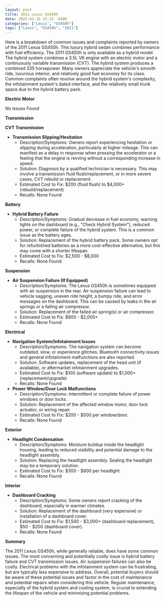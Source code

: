 ```yaml
---
layout: post
title: 2011 Lexus GS450h
date: 2025-03-16 15:14 -0400
categories: ["Lexus", "GS450h"]
tags: ["Lexus", "GS450h", "2011"]
---
```

Here is a breakdown of common issues and complaints reported by owners of the 2011 Lexus GS450h. This luxury hybrid sedan combines performance with fuel efficiency. The 2011 GS450h is only available as a hybrid model. The hybrid system combines a 3.5L V6 engine with an electric motor and a continuously variable transmission (CVT). The hybrid system produces a combined 335 horsepower. Many owners appreciate the vehicle's smooth ride, luxurious interior, and relatively good fuel economy for its class. Common complaints often revolve around the hybrid system's complexity, the infotainment system's dated interface, and the relatively small trunk space due to the hybrid battery pack.

**Electric Motor**

*No Issues Found*

**Transmission**

**CVT Transmission**

* **Transmission Slipping/Hesitation**
    * Description/Symptoms: Owners report experiencing hesitation or slipping during acceleration, particularly at higher mileage. This can manifest as a delay in response when pressing the accelerator or a feeling that the engine is revving without a corresponding increase in speed.
    * Solution: Diagnosis by a qualified technician is necessary. This may involve a transmission fluid flush/replacement, or in more severe cases, CVT rebuild or replacement.
    * Estimated Cost to Fix: $200 (fluid flush) to $4,000+ (rebuild/replacement)
    * Recalls: None Found

**Battery**

* **Hybrid Battery Failure**
    * Description/Symptoms: Gradual decrease in fuel economy, warning lights on the dashboard (e.g., "Check Hybrid System"), reduced power, or complete failure of the hybrid system. This is a common issue as the battery ages.
    * Solution: Replacement of the hybrid battery pack. Some owners opt for refurbished batteries as a more cost-effective alternative, but this may come with a shorter lifespan.
    * Estimated Cost to Fix: $2,500 - $8,000
    * Recalls: None Found

**Suspension**

* **Air Suspension Failure (If Equipped)**
    * Description/Symptoms: The Lexus GS450h is sometimes equipped with air suspension in the rear. Air suspension failure can lead to vehicle sagging, uneven ride height, a bumpy ride, and error messages on the dashboard. This can be caused by leaks in the air springs or a failing air compressor.
    * Solution: Replacement of the failed air spring(s) or air compressor.
    * Estimated Cost to Fix: $800 - $2,000+
    * Recalls: None Found

**Electrical**

* **Navigation System/Infotainment Issues**
    * Description/Symptoms: The navigation system can become outdated, slow, or experience glitches. Bluetooth connectivity issues and general infotainment malfunctions are also reported.
    * Solution: Software updates, replacement of the head unit (if available), or aftermarket infotainment upgrades.
    * Estimated Cost to Fix: $100 (software update) to $1,000+ (replacement/upgrade)
    * Recalls: None Found
* **Power Window/Door Lock Malfunctions**
    * Description/Symptoms: Intermittent or complete failure of power windows or door locks.
    * Solution: Replacement of the affected window motor, door lock actuator, or wiring repair.
    * Estimated Cost to Fix: $200 - $500 per window/door.
    * Recalls: None Found

**Exterior**

* **Headlight Condensation**
    * Description/Symptoms: Moisture buildup inside the headlight housing, leading to reduced visibility and potential damage to the headlight assembly.
    * Solution: Replacing the headlight assembly. Sealing the headlight may be a temporary solution.
    * Estimated Cost to Fix: $300 - $800 per headlight.
    * Recalls: None Found

**Interior**

* **Dashboard Cracking**
    * Description/Symptoms: Some owners report cracking of the dashboard, especially in warmer climates.
    * Solution: Replacement of the dashboard (very expensive) or installation of a dashboard cover.
    * Estimated Cost to Fix: $1,500 - $3,000+ (dashboard replacement), $50 - $200 (dashboard cover).
    * Recalls: None Found

**Summary**

The 2011 Lexus GS450h, while generally reliable, does have some common issues. The most concerning and potentially costly issue is hybrid battery failure and CVT transmission issues. Air suspension failures can also be costly. Electrical problems with the infotainment system can be frustrating, but are typically less expensive to address. Overall, potential buyers should be aware of these potential issues and factor in the cost of maintenance and potential repairs when considering this vehicle. Regular maintenance, especially of the hybrid system and cooling system, is crucial to extending the lifespan of the vehicle and minimizing potential problems.

